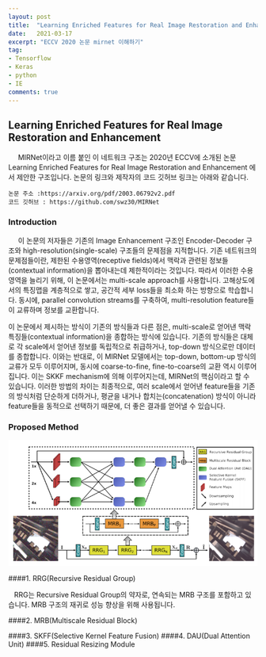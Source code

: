 ```yaml
---
layout: post
title:  "Learning Enriched Features for Real Image Restoration and Enhancement 이해하기"
date:   2021-03-17
excerpt: "ECCV 2020 논문 mirnet 이해하기"
tag:
- Tensorflow 
- Keras
- python
- IE
comments: true
---
```


## Learning Enriched Features for Real Image Restoration and Enhancement

&nbsp;&nbsp;&nbsp;&nbsp; MIRNet이라고 이름 붙인 이 네트워크 구조는 2020년 ECCV에 소개된 논문 Learning Enriched Features for Real Image Restoration and Enhancement 에서 제안한 구조입니다.
논문의 링크와 제작자의 코드 깃허브 링크는 아래와 같습니다. 

```
논문 주소 :https://arxiv.org/pdf/2003.06792v2.pdf
코드 깃허브 : https://github.com/swz30/MIRNet
```

### Introduction
&nbsp;&nbsp;&nbsp;&nbsp; 이 논문의 저자들은 기존의 Image Enhancement 구조인 Encoder-Decoder 구조와 high-resolution(single-scale) 구조들의 문제점을 지적합니다. 기존 네트워크의 문제점들이란, 제한된 수용영역(receptive fields)에서 
맥락과 관련된 정보들(contextual information)을 뽑아내는데 제한적이라는 것입니다. 따라서 이러한 수용 영역을 늘리기 위해, 이 논문에서는 multi-scale approach를 사용합니다. 고해상도에서의 특징맵을 계층적으로 쌓고, 공간적 세부 loss들을 최소화 하는 방향으로 학습합니다. 동시에, parallel convolution streams를 구축하여, multi-resolution feature들이
교류하며 정보를 교환합니다.

이 논문에서 제시하는 방식이 기존의 방식들과 다른 점은, multi-scale로 얻어낸 맥락 특징들(contextual information)을 종합하는 방식에 있습니다. 기존의 방식들은 대체로 각 scale에서 얻어낸 정보를 독립적으로 취급하거나, top-down 방식으로만 데이터를 종합합니다. 이와는 반대로, 이 MIRNet 모델에서는 top-down, bottom-up 방식의 교류가 모두 이루어지며, 동시에 coarse-to-fine, fine-to-coarse의 교환 역시 이루어집니다. 이는 SKKF mechanism에 의해 이루어지는데,
MIRNet의 핵심이라고 할 수 있습니다. 이러한 방법의 차이는 최종적으로, 여러 scale에서 얻어낸 feature들을 기존의 방식처럼 단순하게 더하거나, 평균을 내거나 합치는(concatenation) 방식이 아니라 feature들을 동적으로 선택하기 때문에, 더 좋은 결과를 얻어낼 수 있습니다.

### Proposed Method
![mirnet_fig1](/assets/img/mirnet/fig1.png)

####1. RRG(Recursive Residual Group)

&nbsp;&nbsp; RRG는 Recursive Residual Group의 약자로, 연속되는 MRB 구조를 포함하고 있습니다. MRB 구조의 재귀로 성능 향상을 위해 사용됩니다.

####2. MRB(Multiscale Residual Block)

####3. SKFF(Selective Kernel Feature Fusion)
####4. DAU(Dual Attention Unit)
####5. Residual Resizing Module




